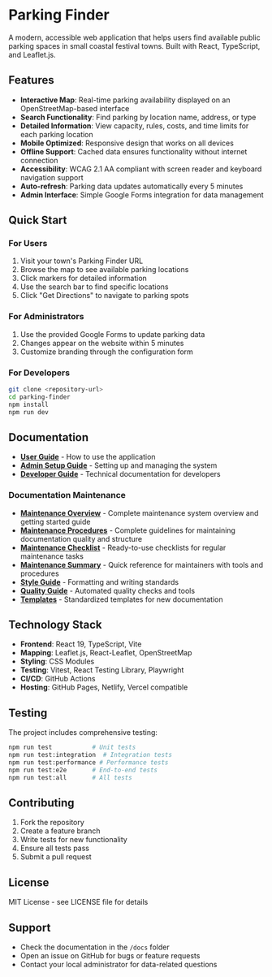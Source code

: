 # Parking Finder

A modern, accessible web application that helps users find available public parking spaces in small coastal festival towns. Built with React, TypeScript, and Leaflet.js.

## Features

- **Interactive Map**: Real-time parking availability displayed on an OpenStreetMap-based interface
- **Search Functionality**: Find parking by location name, address, or type
- **Detailed Information**: View capacity, rules, costs, and time limits for each parking location
- **Mobile Optimized**: Responsive design that works on all devices
- **Offline Support**: Cached data ensures functionality without internet connection
- **Accessibility**: WCAG 2.1 AA compliant with screen reader and keyboard navigation support
- **Auto-refresh**: Parking data updates automatically every 5 minutes
- **Admin Interface**: Simple Google Forms integration for data management

## Quick Start

### For Users
1. Visit your town's Parking Finder URL
2. Browse the map to see available parking locations
3. Click markers for detailed information
4. Use the search bar to find specific locations
5. Click "Get Directions" to navigate to parking spots

### For Administrators
1. Use the provided Google Forms to update parking data
2. Changes appear on the website within 5 minutes
3. Customize branding through the configuration form

### For Developers
```bash
git clone <repository-url>
cd parking-finder
npm install
npm run dev
```

## Documentation

- **[User Guide](./USER_GUIDE.md)** - How to use the application
- **[Admin Setup Guide](./ADMIN_SETUP_GUIDE.md)** - Setting up and managing the system
- **[Developer Guide](./DEVELOPER_GUIDE.md)** - Technical documentation for developers

### Documentation Maintenance

- **[Maintenance Overview](./MAINTENANCE_OVERVIEW.md)** - Complete maintenance system overview and getting started guide
- **[Maintenance Procedures](./MAINTENANCE_PROCEDURES.md)** - Complete guidelines for maintaining documentation quality and structure
- **[Maintenance Checklist](./MAINTENANCE_CHECKLIST.md)** - Ready-to-use checklists for regular maintenance tasks
- **[Maintenance Summary](./MAINTENANCE_SUMMARY.md)** - Quick reference for maintainers with tools and procedures
- **[Style Guide](./STYLE_GUIDE.md)** - Formatting and writing standards
- **[Quality Guide](./QUALITY_GUIDE.md)** - Automated quality checks and tools
- **[Templates](./templates/README.md)** - Standardized templates for new documentation

## Technology Stack

- **Frontend**: React 19, TypeScript, Vite
- **Mapping**: Leaflet.js, React-Leaflet, OpenStreetMap
- **Styling**: CSS Modules
- **Testing**: Vitest, React Testing Library, Playwright
- **CI/CD**: GitHub Actions
- **Hosting**: GitHub Pages, Netlify, Vercel compatible

## Testing

The project includes comprehensive testing:

```bash
npm run test           # Unit tests
npm run test:integration  # Integration tests
npm run test:performance # Performance tests
npm run test:e2e       # End-to-end tests
npm run test:all       # All tests
```

## Contributing

1. Fork the repository
2. Create a feature branch
3. Write tests for new functionality
4. Ensure all tests pass
5. Submit a pull request

## License

MIT License - see LICENSE file for details

## Support

- Check the documentation in the `/docs` folder
- Open an issue on GitHub for bugs or feature requests
- Contact your local administrator for data-related questions